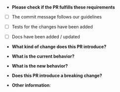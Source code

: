 * **Please check if the PR fulfills these requirements**
- [ ] The commit message follows our guidelines
- [ ] Tests for the changes have been added  <!--(for bug fixes / features) -->
- [ ] Docs have been added / updated  <!--(for bug fixes / features) -->


* **What kind of change does this PR introduce?**  <!--(Bug fix, feature, docs update, ...) -->



* **What is the current behavior?**  <!--(You can also link to an open issue here / explain!) -->



* **What is the new behavior?** <!--(if this is a feature change) -->



* **Does this PR introduce a breaking change?**  <!--(What changes might users need to make in their application due to this PR?)-->



* **Other information**:


 <!--Thanks for contributing-->
